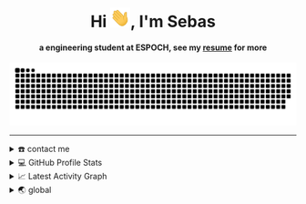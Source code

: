 <div align="center">
<h1 align="center">Hi <img width="35" src="https://github.com/1999AZZAR/1999AZZAR/blob/main/resources/img/waving.gif">, I'm Sebas</h1>
<h4 align="center">a engineering student at ESPOCH, see my <a href="https://github.com/1999AZZAR/1999AZZAR/blob/main/assets/doc/azzar_resume.pdf" target="_blank">resume</a> for more</h4>
</div>

<div align="center">
  <a href="https://1999azzar.github.io/1999AZZAR/">
  <img  src="https://github.com/1999AZZAR/1999AZZAR/blob/main/resources/img/grid-snake.svg"
       alt="snake" /></a>
</div>

-----
<details>
  <summary>☎️ contact me</summary>
<div>
<sanp>
    <h2 align="center">you can reach me by:</h2>
    <p align="center">
      <br/>
      <a href="https://www.linkedin.com/in/sebas-pe%C3%B1aherrera-omg-b7103a2b4/" target="blank"><img align="center"
         src="https://img.shields.io/badge/linkedin-%231DA1F2.svg?style=for-the-badge&logo=linkedin&logoColor=white"
         alt="azzar" height="30"/></a>
      <a href="https://www.facebook.com/sebas.penaherrera1/" target="blank"><img align="center"
         src="https://img.shields.io/badge/facebook-4267B2.svg?style=for-the-badge&logo=facebook&logoColor=white"
         alt="azzar" height="30"/></a>
      <a href="mailto:choco172010@gmail.com" target="blank"><img align="center"
         src="https://img.shields.io/badge/gmail-EA4335.svg?style=for-the-badge&logo=gmail&logoColor=white"
         alt="azzar" height="30"/></a>
    </p>
  <p align="center">
      <a href="https://www.instagram.com/_cspo_/" target="blank"><img align="center"
         src="https://img.shields.io/badge/instagram-%23E4405F.svg?style=for-the-badge&logo=Instagram&logoColor=white"
         alt="azzar" height="30"/></a>
      <br>
    </p>
</sanp>
</div>
</details>


  
<details> 
  <summary>💻 GitHub Profile Stats</summary>
  <div>
  <samp>
    <h2 align="center"> Github stats </h2>
      <br/>
    <details open>
  <summary><h3>Languages</h3></summary>
            <p align="center">
        <a href="https://github.com/CspO6">
          <img src="https://github-readme-stats.vercel.app/api/top-langs/?username=CspO6&langs_count=6&theme=gruvbox&layout=compact&hide_border=true"
          alt="CspO6 :: overall Top Langs " /></a>
      </p>
        <p align="center">
          <a href="https://github.com/CspO6">
          <img width="45%" src="https://github-profile-summary-cards.vercel.app/api/cards/repos-per-language?username=CspO6&theme=gruvbox&layout=compact&hide_border=true"
          alt="CspO6 :: Top Langs by repo" />
          <img width="45%" src="https://github-profile-summary-cards.vercel.app/api/cards/most-commit-language?username=CspO6&theme=gruvbox&layout=compact&hide_border=true"
          alt="CspO6 :: Top Langs by commit" />
          </a>
        </p>
</details>
    <details open>
  <summary><h3>stasistic</h3></summary>
        <p align="center">
          <a href="https://github.com/CspO6">
          <img width="49.5%" src="https://github-readme-stats.vercel.app/api?username=CspO6&show_icons=true&theme=gruvbox&hide_border=true" />
          <img width="49.5%" src="https://github-readme-streak-stats.herokuapp.com/?user=CspO6&theme=gruvbox&hide_border=true" />
          </a>
       </p>
     <br>
     </samp>
  </div>    
</details>


<details>
  <summary>📈 Latest Activity Graph</summary>
  <samp>
  <br/>
  <h2 align="center"> Latest Contribution </h2>
<a href="https://github.com/CspO6/github-readme-activity-graph">
  <img alt="CspO6's Activity Graph" src="https://activity-graph.herokuapp.com/graph/?username=CspO6&bg_color=000&color=fff&line=00E676&point=fff&hide_border=true" /></a>
<br/>
  </samp>
</details>

  
<details>
  <summary>🌏 global</summary>
  <br/>
  <details open>
  <summary>👷‍♂️ create your own custom badge</summary>
  <div>
  <samp>
    <h2 align="center">u can try using these website for creating your own custom badge</h2>
    <p align="center">
      <a href="https://forthebadge.com/generator/" target="blank">
        <img src="https://forthebadge.com/images/mark.svg" img align="center" height="50"
        alt="for the badge"/></a>        
      <a href="https://badgen.net/" target="blank">
        <img src="https://badgen.net/static/favicon.png" img align="center" height="50"
        alt="badgen"/></a>
      <a href="https://shields.io/" target="blank">
        <img src="https://raw.githubusercontent.com/badges/shields/master/readme-logo.svg" img align="center" height="50"
        alt="shields.io"/></a>
    </p>
    </samp>
  </div>
</details> 

